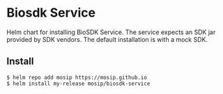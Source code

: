 # Biosdk Service

Helm chart for installing BioSDK Service.  The service expects an SDK jar provided by SDK vendors.  The default installation is with a mock SDK.

## Install

```console
$ helm repo add mosip https://mosip.github.io
$ helm install my-release mosip/biosdk-service
```


